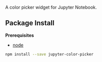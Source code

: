 A color picker widget for Jupyter Notebook.

Package Install
---------------

**Prerequisites**
- [node](http://nodejs.org/)

```bash
npm install --save jupyter-color-picker
```
